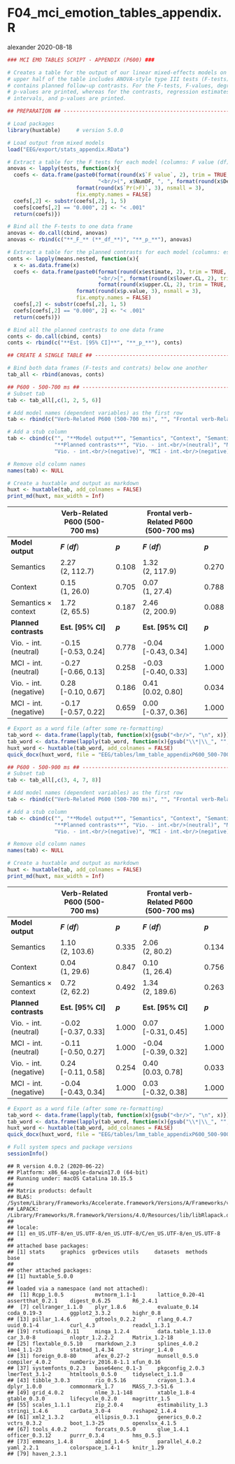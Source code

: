 F04\_mci\_emotion\_tables\_appendix.R
================
alexander
2020-08-18

``` r
### MCI EMO TABLES SCRIPT - APPENDIX (P600) ###

# Creates a table for the output of our linear mixed-effects models on P600 amplitudes. The 
# upper half of the table includes ANOVA-style type III tests (F-tests), the bottom half 
# contains planned follow-up contrasts. For the F-tests, F-values, degrees of freedom, and 
# p-values are printed, whereas for the contrasts, regression estimates, 95% confidence 
# intervals, and p-values are printed.

## PREPARATION ## ---------------------------------------------------------------------------------

# Load packages
library(huxtable)     # version 5.0.0

# Load output from mixed models
load("EEG/export/stats_appendix.RData")

# Extract a table for the F tests for each model (columns: F value (df), p-value)
anovas <- lapply(tests, function(x){
  coefs <- data.frame(paste0(format(round(x$`F value`, 2), trim = TRUE, nsmall = 2),
                             "<br/>(", x$NumDF, ", ", format(round(x$DenDF, 1), trim = TRUE, nsmall = 1), ")"),
                      format(round(x$`Pr(>F)`, 3), nsmall = 3),
                      fix.empty.names = FALSE)
  coefs[,2] <- substr(coefs[,2], 1, 5)
  coefs[coefs[,2] == "0.000", 2] <- "< .001"
  return(coefs)})

# Bind all the F-tests to one data frame
anovas <- do.call(cbind, anovas)
anovas <- rbind(c("**_F_** (**_df_**)", "**_p_**"), anovas)

# Extract a table for the planned contrasts for each model (columns: estimate [CI], p-value)
conts <- lapply(means.nested, function(x){
  x <- as.data.frame(x)
  coefs <- data.frame(paste0(format(round(x$estimate, 2), trim = TRUE, nsmall = 2),
                             "<br/>[", format(round(x$lower.CL, 2), trim = TRUE, nsmall = 2), ", ",
                             format(round(x$upper.CL, 2), trim = TRUE, nsmall = 2), "]"),
                      format(round(x$p.value, 3), nsmall = 3),
                      fix.empty.names = FALSE)
  coefs[,2] <- substr(coefs[,2], 1, 5)
  coefs[coefs[,2] == "0.000", 2] <- "< .001"
  return(coefs)})

# Bind all the planned contrasts to one data frame
conts <- do.call(cbind, conts)
conts <- rbind(c("**Est. [95% CI]**", "**_p_**"), conts)

## CREATE A SINGLE TABLE ## -----------------------------------------------------------------------

# Bind both data frames (F-tests and contrats) below one another
tab_all <- rbind(anovas, conts)

## P600 - 500-700 ms ## ---------------------------------------------------------------------------
# Subset tab
tab <- tab_all[,c(1, 2, 5, 6)]

# Add model names (dependent variables) as the first row
tab <- rbind(c("Verb-Related P600 (500-700 ms)", "", "Frontal verb-Related P600 (500-700 ms)", ""), tab)

# Add a stub column
tab <- cbind(c("", "**Model output**", "Semantics", "Context", "Semantics × context",
               "**Planned contrasts**", "Vio. - int.<br/>(neutral)", "MCI - int.<br/>(neutral)",
               "Vio. - int.<br/>(negative)", "MCI - int.<br/>(negative)"), tab)

# Remove old column names
names(tab) <- NULL

# Create a huxtable and output as markdown
huxt <- huxtable(tab, add_colnames = FALSE)
print_md(huxt, max_width = Inf)
```

|                            | Verb-Related P600 (500-700 ms) |         | Frontal verb-Related P600 (500-700 ms) |         |
| -------------------------- | ------------------------------ | ------- | -------------------------------------- | ------- |
| **Model output**           | ***F*** (***df***)             | ***p*** | ***F*** (***df***)                     | ***p*** |
| Semantics                  | 2.27<br/>(2, 112.7)            | 0.108   | 1.32<br/>(2, 117.9)                    | 0.270   |
| Context                    | 0.15<br/>(1, 26.0)             | 0.705   | 0.07<br/>(1, 27.4)                     | 0.788   |
| Semantics × context        | 1.72<br/>(2, 65.5)             | 0.187   | 2.46<br/>(2, 200.9)                    | 0.088   |
| **Planned contrasts**      | **Est. \[95% CI\]**            | ***p*** | **Est. \[95% CI\]**                    | ***p*** |
| Vio. - int.<br/>(neutral)  | \-0.15<br/>\[-0.53, 0.24\]     | 0.778   | \-0.04<br/>\[-0.43, 0.34\]             | 1.000   |
| MCI - int.<br/>(neutral)   | \-0.27<br/>\[-0.66, 0.13\]     | 0.258   | \-0.03<br/>\[-0.40, 0.33\]             | 1.000   |
| Vio. - int.<br/>(negative) | 0.28<br/>\[-0.10, 0.67\]       | 0.186   | 0.41<br/>\[0.02, 0.80\]                | 0.034   |
| MCI - int.<br/>(negative)  | \-0.17<br/>\[-0.57, 0.22\]     | 0.659   | 0.00<br/>\[-0.37, 0.36\]               | 1.000   |

``` r
# Export as a word file (after some re-formatting)
tab_word <- data.frame(lapply(tab, function(x){gsub("<br/>", "\n", x)}))
tab_word <- data.frame(lapply(tab_word, function(x){gsub("\\*|\\_", "", x)}))
huxt_word <- huxtable(tab_word, add_colnames = FALSE)
quick_docx(huxt_word, file = "EEG/tables/lmm_table_appendixP600_500-700ms.docx", open = FALSE)

## P600 - 500-900 ms ## ---------------------------------------------------------------------------
# Subset tab
tab <- tab_all[,c(3, 4, 7, 8)]

# Add model names (dependent variables) as the first row
tab <- rbind(c("Verb-Related P600 (500-700 ms)", "", "Frontal verb-Related P600 (500-700 ms)", ""), tab)

# Add a stub column
tab <- cbind(c("", "**Model output**", "Semantics", "Context", "Semantics × context",
               "**Planned contrasts**", "Vio. - int.<br/>(neutral)", "MCI - int.<br/>(neutral)",
               "Vio. - int.<br/>(negative)", "MCI - int.<br/>(negative)"), tab)

# Remove old column names
names(tab) <- NULL

# Create a huxtable and output as markdown
huxt <- huxtable(tab, add_colnames = FALSE)
print_md(huxt, max_width = Inf)
```

|                            | Verb-Related P600 (500-700 ms) |         | Frontal verb-Related P600 (500-700 ms) |         |
| -------------------------- | ------------------------------ | ------- | -------------------------------------- | ------- |
| **Model output**           | ***F*** (***df***)             | ***p*** | ***F*** (***df***)                     | ***p*** |
| Semantics                  | 1.10<br/>(2, 103.6)            | 0.335   | 2.06<br/>(2, 80.2)                     | 0.134   |
| Context                    | 0.04<br/>(1, 29.6)             | 0.847   | 0.10<br/>(1, 26.4)                     | 0.756   |
| Semantics × context        | 0.72<br/>(2, 62.2)             | 0.492   | 1.34<br/>(2, 189.6)                    | 0.263   |
| **Planned contrasts**      | **Est. \[95% CI\]**            | ***p*** | **Est. \[95% CI\]**                    | ***p*** |
| Vio. - int.<br/>(neutral)  | \-0.02<br/>\[-0.37, 0.33\]     | 1.000   | 0.07<br/>\[-0.31, 0.45\]               | 1.000   |
| MCI - int.<br/>(neutral)   | \-0.11<br/>\[-0.50, 0.27\]     | 1.000   | \-0.04<br/>\[-0.39, 0.32\]             | 1.000   |
| Vio. - int.<br/>(negative) | 0.24<br/>\[-0.11, 0.58\]       | 0.254   | 0.40<br/>\[0.03, 0.78\]                | 0.033   |
| MCI - int.<br/>(negative)  | \-0.04<br/>\[-0.43, 0.34\]     | 1.000   | 0.03<br/>\[-0.32, 0.38\]               | 1.000   |

``` r
# Export as a word file (after some re-formatting)
tab_word <- data.frame(lapply(tab, function(x){gsub("<br/>", "\n", x)}))
tab_word <- data.frame(lapply(tab_word, function(x){gsub("\\*|\\_", "", x)}))
huxt_word <- huxtable(tab_word, add_colnames = FALSE)
quick_docx(huxt_word, file = "EEG/tables/lmm_table_appendixP600_500-900ms.docx", open = FALSE)
```

``` r
# Full system specs and package versions
sessionInfo()
```

    ## R version 4.0.2 (2020-06-22)
    ## Platform: x86_64-apple-darwin17.0 (64-bit)
    ## Running under: macOS Catalina 10.15.5
    ## 
    ## Matrix products: default
    ## BLAS:   /System/Library/Frameworks/Accelerate.framework/Versions/A/Frameworks/vecLib.framework/Versions/A/libBLAS.dylib
    ## LAPACK: /Library/Frameworks/R.framework/Versions/4.0/Resources/lib/libRlapack.dylib
    ## 
    ## locale:
    ## [1] en_US.UTF-8/en_US.UTF-8/en_US.UTF-8/C/en_US.UTF-8/en_US.UTF-8
    ## 
    ## attached base packages:
    ## [1] stats     graphics  grDevices utils     datasets  methods   base     
    ## 
    ## other attached packages:
    ## [1] huxtable_5.0.0
    ## 
    ## loaded via a namespace (and not attached):
    ##  [1] Rcpp_1.0.5          mvtnorm_1.1-1       lattice_0.20-41     assertthat_0.2.1    digest_0.6.25       R6_2.4.1           
    ##  [7] cellranger_1.1.0    plyr_1.8.6          evaluate_0.14       coda_0.19-3         ggplot2_3.3.2       highr_0.8          
    ## [13] pillar_1.4.6        gdtools_0.2.2       rlang_0.4.7         uuid_0.1-4          curl_4.3            readxl_1.3.1       
    ## [19] rstudioapi_0.11     minqa_1.2.4         data.table_1.13.0   car_3.0-8           nloptr_1.2.2.2      Matrix_1.2-18      
    ## [25] flextable_0.5.10    rmarkdown_2.3       splines_4.0.2       lme4_1.1-23         statmod_1.4.34      stringr_1.4.0      
    ## [31] foreign_0.8-80      afex_0.27-2         munsell_0.5.0       compiler_4.0.2      numDeriv_2016.8-1.1 xfun_0.16          
    ## [37] systemfonts_0.2.3   base64enc_0.1-3     pkgconfig_2.0.3     lmerTest_3.1-2      htmltools_0.5.0     tidyselect_1.1.0   
    ## [43] tibble_3.0.3        rio_0.5.16          crayon_1.3.4        dplyr_1.0.0         commonmark_1.7      MASS_7.3-51.6      
    ## [49] grid_4.0.2          nlme_3.1-148        xtable_1.8-4        gtable_0.3.0        lifecycle_0.2.0     magrittr_1.5       
    ## [55] scales_1.1.1        zip_2.0.4           estimability_1.3    stringi_1.4.6       carData_3.0-4       reshape2_1.4.4     
    ## [61] xml2_1.3.2          ellipsis_0.3.1      generics_0.0.2      vctrs_0.3.2         boot_1.3-25         openxlsx_4.1.5     
    ## [67] tools_4.0.2         forcats_0.5.0       glue_1.4.1          officer_0.3.12      purrr_0.3.4         hms_0.5.3          
    ## [73] emmeans_1.4.8       abind_1.4-5         parallel_4.0.2      yaml_2.2.1          colorspace_1.4-1    knitr_1.29         
    ## [79] haven_2.3.1
